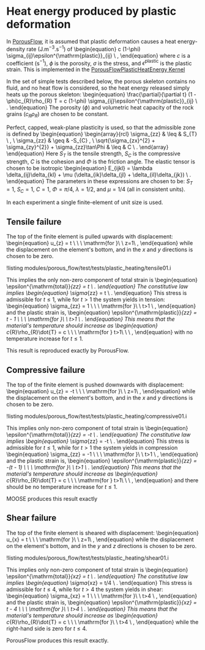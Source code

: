 # Heat energy produced by plastic deformation

In [PorousFlow](governing_equations.md), it is assumed that plastic deformation causes a heat energy-density rate
(J.m$^{-3}$.s$^{-1}$) of
\begin{equation}
c (1-\phi) \sigma_{ij}\epsilon^{\mathrm{plastic}}_{ij} \ ,
\end{equation}
where $c$ is a coefficient (s$^{-1}$), $\phi$ is the porosity,
$\sigma$ is the stress, and $\epsilon^{\mathrm{plastic}}$ is the
plastic strain.  This is implemented in the [PorousFlowPlasticHeatEnergy Kernel](PorousFlowPlasticHeatEnergy.md)

In the set of simple tests described below, the porous skeleton contains no fluid, and no heat flow is considered, so the heat energy 
released simply heats up the porous skeleton:
\begin{equation}
\frac{\partial}{\partial t} (1 - \phi)c_{R}\rho_{R} T = c (1-\phi)
\sigma_{ij}\epsilon^{\mathrm{plastic}}_{ij} \ .
\end{equation}
The porosity ($\phi$) and volumetric heat
capacity of the rock grains ($c_{R}\rho_{R}$) are chosen to be constant.

Perfect, capped, weak-plane plasticity is used, so that the admissible
zone is defined by
\begin{equation}
\begin{array}{rcl}
\sigma_{zz} & \leq & S_{T} \ , \\
\sigma_{zz} & \geq & -S_{C} \, \\
\sqrt{\sigma_{zx}^{2} + \sigma_{zy}^{2}} + \sigma_{zz}\tan\Phi & \leq
& C \ .
\end{array}
\end{equation}
Here $S_{T}$ is the tensile strength, $S_{C}$ is the compressive
strength, $C$ is the cohesion and $\Phi$ is the friction angle.  The
elastic tensor is chosen to be isotropic
\begin{equation}
E_{ijkl} = \lambda \delta_{ij}\delta_{kl} + \mu
(\delta_{ik}\delta_{jl} + \delta_{il}\delta_{jk}) \ .
\end{equation}
The parameters in these expressions are chosen to be: $S_{T}=1$,
$S_{C}=1$, $C=1$, $\Phi=\pi/4$, $\lambda=1/2$, and $\mu=1/4$ (all in
consistent units).

In each experiment a single finite-element of unit size is used.

## Tensile failure

The top of the finite element is pulled upwards with displacement:
\begin{equation}
u_{z} = t \ \ \ \mathrm{for }\ \ z=1\ ,
\end{equation}
while the displacement on the element's bottom, and in the $x$ and $y$ directions is chosen to be
zero.

!listing modules/porous_flow/test/tests/plastic_heating/tensile01.i

This implies the only non-zero component of total strain is
\begin{equation}
\epsilon^{\mathrm{total}}_{zz} = t \ .
\end{equation}
The constitutive law implies
\begin{equation}
\sigma_{zz} = t \ .
\end{equation}
This stress is admissible for $t\leq 1$, while for $t>1$ the system
yields in tension:
\begin{equation}
\sigma_{zz} = 1 \ \ \ \mathrm{for }\ \  t>1 \ ,
\end{equation}
and the plastic strain is,
\begin{equation}
\epsilon^{\mathrm{plastic}}_{zz} = t - 1 \ \ \ \mathrm{for }\ \  t>1 \ .
\end{equation}
This means that the material's temperature should increase as
\begin{equation}
c_{R}\rho_{R}\dot{T} = c \ \ \ \mathrm{for } t>1\ \  \ ,
\end{equation}
with no temperature increase for $t\leq 1$.

This result is reproduced exactly by PorousFlow.

## Compressive failure

The top of the finite element is pushed downwards with displacement:
\begin{equation}
u_{z} = -t \ \ \ \mathrm{for }\ \ z=1\ ,
\end{equation}
while the displacement on the element's bottom, and in the $x$ and $y$ directions is chosen to be
zero.

!listing modules/porous_flow/test/tests/plastic_heating/compressive01.i

This implies only non-zero component of total strain is
\begin{equation}
\epsilon^{\mathrm{total}}_{zz} = -t \ .
\end{equation}
The constitutive law implies
\begin{equation}
\sigma_{zz} = -t \ .
\end{equation}
This stress is admissible for $t\leq 1$, while for $t>1$ the system
yields in compression
\begin{equation}
\sigma_{zz} = -1 \ \ \ \mathrm{for }\ \  t>1 \ ,
\end{equation}
and the plastic strain is,
\begin{equation}
\epsilon^{\mathrm{plastic}}_{zz} = -(t - 1) \ \ \ \mathrm{for }\ \  t>1 \ .
\end{equation}
This means that the material's temperature should increase as
\begin{equation}
c_{R}\rho_{R}\dot{T} = c \ \ \ \mathrm{for } t>1\ \  \ ,
\end{equation}
and there should be no temperature increase for $t\leq 1$.

MOOSE produces this result exactly

## Shear failure

The top of the finite element is sheared with displacement:
\begin{equation}
u_{x} = t \ \ \ \mathrm{for }\ \ z=1\ ,
\end{equation}
while the displacement on the element's bottom, and in the $y$ and $z$ directions is chosen to be
zero.

!listing modules/porous_flow/test/tests/plastic_heating/shear01.i

This implies only non-zero component of total strain is
\begin{equation}
\epsilon^{\mathrm{total}}_{xz} = t \ .
\end{equation}
The constitutive law implies
\begin{equation}
\sigma_{xz} = t/4 \ .
\end{equation}
This stress is admissible for $t\leq 4$, while for $t>4$ the system
yields in shear:
\begin{equation}
\sigma_{xz} = 1 \ \ \ \mathrm{for }\ \  t>4 \ ,
\end{equation}
and the plastic strain is,
\begin{equation}
\epsilon^{\mathrm{plastic}}_{xz} = t - 4 \ \ \ \mathrm{for }\ \  t>4 \ .
\end{equation}
This means that the material's temperature should increase as
\begin{equation}
c_{R}\rho_{R}\dot{T} = c \ \ \ \mathrm{for }\ \  t>4 \ ,
\end{equation}
while the right-hand side is zero for $t\leq 4$.

PorousFlow produces this result exactly.
